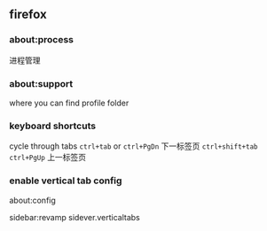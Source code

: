 ## firefox 

### about:process

进程管理

### about:support

where you can find profile folder



### keyboard shortcuts

cycle through tabs
`ctrl+tab` or `ctrl+PgDn` 下一标签页
`ctrl+shift+tab` `ctrl+PgUp` 上一标签页

### enable vertical tab config

about:config

sidebar:revamp
sidever.verticaltabs